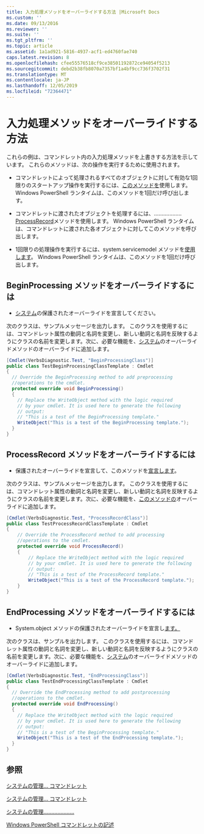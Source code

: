 ```yaml
---
title: 入力処理メソッドをオーバーライドする方法 |Microsoft Docs
ms.custom: ''
ms.date: 09/13/2016
ms.reviewer: ''
ms.suite: ''
ms.tgt_pltfrm: ''
ms.topic: article
ms.assetid: 1a1ad921-5816-4937-acf1-ed4760fae740
caps.latest.revision: 8
ms.openlocfilehash: cfee55576518cf9ce38501192872ce94054f5213
ms.sourcegitcommit: debd2b38fb8070a7357bf1a4bf9cc736f3702f31
ms.translationtype: MT
ms.contentlocale: ja-JP
ms.lasthandoff: 12/05/2019
ms.locfileid: "72364471"
---
```

# <a name="how-to-override-input-processing-methods"></a>入力処理メソッドをオーバーライドする方法

これらの例は、コマンドレット内の入力処理メソッドを上書きする方法を示しています。 これらのメソッドは、次の操作を実行するために使用されます。

- コマンドレットによって処理されるすべてのオブジェクトに対して有効な1回限りのスタートアップ操作を実行するには、[このメソッドを](/dotnet/api/System.Management.Automation.Cmdlet.BeginProcessing)使用します。 Windows PowerShell ランタイムは、このメソッドを1回だけ呼び出します。

- コマンドレットに渡されたオブジェクトを処理するには、.................. [ProcessRecord](/dotnet/api/System.Management.Automation.Cmdlet.ProcessRecord)メソッドを使用します。 Windows PowerShell ランタイムは、コマンドレットに渡された各オブジェクトに対してこのメソッドを呼び出します。

- 1回限りの処理操作を実行するには、system.servicemodel メソッドを[使用します](/dotnet/api/System.Management.Automation.Cmdlet.EndProcessing)。 Windows PowerShell ランタイムは、このメソッドを1回だけ呼び出します。

## <a name="to-override-the-beginprocessing-method"></a>BeginProcessing メソッドをオーバーライドするには

- [システム](/dotnet/api/System.Management.Automation.Cmdlet.BeginProcessing)の保護されたオーバーライドを宣言してください。

次のクラスは、サンプルメッセージを出力します。 このクラスを使用するには、コマンドレット属性の動詞と名詞を変更し、新しい動詞と名詞を反映するようにクラスの名前を変更します。次に、必要な機能を、[システム](/dotnet/api/System.Management.Automation.Cmdlet.BeginProcessing)のオーバーライドメソッドのオーバーライドに追加します。

```csharp
[Cmdlet(VerbsDiagnostic.Test, "BeginProcessingClass")]
public class TestBeginProcessingClassTemplate : Cmdlet
{
  // Override the BeginProcessing method to add preprocessing
  //operations to the cmdlet.
  protected override void BeginProcessing()
  {
    // Replace the WriteObject method with the logic required
    // by your cmdlet. It is used here to generate the following
    // output:
    // "This is a test of the BeginProcessing template."
    WriteObject("This is a test of the BeginProcessing template.");
  }
}
```

## <a name="to-override-the-processrecord-method"></a>ProcessRecord メソッドをオーバーライドするには

- 保護されたオーバーライドを宣言して、このメソッドを[宣言します](/dotnet/api/System.Management.Automation.Cmdlet.ProcessRecord)。

次のクラスは、サンプルメッセージを出力します。 このクラスを使用するには、コマンドレット属性の動詞と名詞を変更し、新しい動詞と名詞を反映するようにクラスの名前を変更します。次に、必要な機能を、[このメソッドの](/dotnet/api/System.Management.Automation.Cmdlet.ProcessRecord)オーバーライドに追加します。

```csharp
[Cmdlet(VerbsDiagnostic.Test, "ProcessRecordClass")]
public class TestProcessRecordClassTemplate : Cmdlet
{
    // Override the ProcessRecord method to add processing
    //operations to the cmdlet.
    protected override void ProcessRecord()
    {
        // Replace the WriteObject method with the logic required
        // by your cmdlet. It is used here to generate the following
        // output:
        // "This is a test of the ProcessRecord template."
        WriteObject("This is a test of the ProcessRecord template.");
    }
}

```

## <a name="to-override-the-endprocessing-method"></a>EndProcessing メソッドをオーバーライドするには

- System.object メソッドの保護されたオーバーライドを宣言し[ます。](/dotnet/api/System.Management.Automation.Cmdlet.EndProcessing)

次のクラスは、サンプルを出力します。 このクラスを使用するには、コマンドレット属性の動詞と名詞を変更し、新しい動詞と名詞を反映するようにクラスの名前を変更します。次に、必要な機能を、[システム](/dotnet/api/System.Management.Automation.Cmdlet.EndProcessing)のオーバーライドメソッドのオーバーライドに追加します。

```csharp
[Cmdlet(VerbsDiagnostic.Test, "EndProcessingClass")]
public class TestEndProcessingClassTemplate : Cmdlet
{
  // Override the EndProcessing method to add postprocessing
  //operations to the cmdlet.
  protected override void EndProcessing()
  {
    // Replace the WriteObject method with the logic required
    // by your cmdlet. It is used here to generate the following
    // output:
    // "This is a test of the BeginProcessing template."
    WriteObject("This is a test of the EndProcessing template.");
  }
}
```

## <a name="see-also"></a>参照

[システムの管理... コマンドレット](/dotnet/api/System.Management.Automation.Cmdlet.BeginProcessing)

[システムの管理... コマンドレット](/dotnet/api/System.Management.Automation.Cmdlet.EndProcessing)

[システムの管理....................](/dotnet/api/System.Management.Automation.Cmdlet.ProcessRecord)

[Windows PowerShell コマンドレットの記述](./writing-a-windows-powershell-cmdlet.md)
